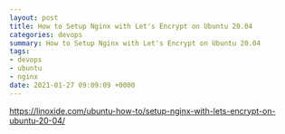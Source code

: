 ```yaml
---
layout: post
title: How to Setup Nginx with Let's Encrypt on Ubuntu 20.04
categories: devops
summary: How to Setup Nginx with Let's Encrypt on Ubuntu 20.04
tags:
- devops
- ubuntu
- nginx
date: 2021-01-27 09:09:09 +0000
---
```


https://linoxide.com/ubuntu-how-to/setup-nginx-with-lets-encrypt-on-ubuntu-20-04/